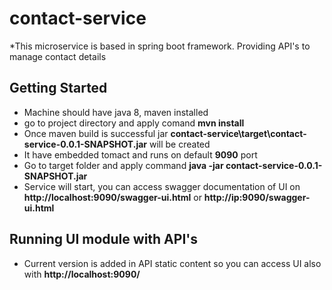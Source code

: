 # contact-service

*This microservice is based in spring boot framework. Providing API's to manage contact details

## Getting Started

* Machine should have java 8, maven installed
* go to project directory and apply comand **mvn install**
* Once maven build is successful jar **contact-service\target\contact-service-0.0.1-SNAPSHOT.jar** will be created
* It have embedded tomact and runs on default **9090** port
* Go to target folder and apply command **java -jar contact-service-0.0.1-SNAPSHOT.jar**
* Service will start, you can access swagger documentation of UI on **http://localhost:9090/swagger-ui.html** or **http://ip:9090/swagger-ui.html**

## Running UI module with API's
* Current version is added in API static content so you can access UI also with **http://localhost:9090/**
